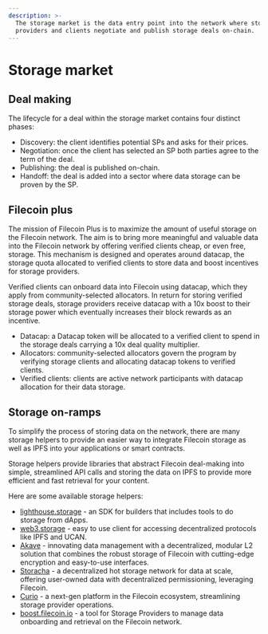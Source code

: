 ```yaml
---
description: >-
  The storage market is the data entry point into the network where storage
  providers and clients negotiate and publish storage deals on-chain.
---
```


# Storage market

## Deal making

The lifecycle for a deal within the storage market contains four distinct phases:

* Discovery: the client identifies potential SPs and asks for their prices.
* Negotiation: once the client has selected an SP both parties agree to the term of the deal.
* Publishing: the deal is published on-chain.
* Handoff: the deal is added into a sector where data storage can be proven by the SP.

## Filecoin plus

The mission of Filecoin Plus is to maximize the amount of useful storage on the Filecoin network. The aim is to bring more meaningful and valuable data into the Filecoin network by offering verified clients cheap, or even free, storage. This mechanism is designed and operates around datacap, the storage quota allocated to verified clients to store data and boost incentives for storage providers.

Verified clients can onboard data into Filecoin using datacap, which they apply from community-selected allocators. In return for storing verified storage deals, storage providers receive datacap with a 10x boost to their storage power which eventually increases their block rewards as an incentive.

* Datacap: a Datacap token will be allocated to a verified client to spend in the storage deals carrying a 10x deal quality multiplier.
* Allocators: community-selected allocators govern the program by verifying storage clients and allocating datacap tokens to verified clients.
* Verified clients: clients are active network participants with datacap allocation for their data storage.

## Storage on-ramps

To simplify the process of storing data on the network, there are many storage helpers to provide an easier way to integrate Filecoin storage as well as IPFS into your applications or smart contracts.

Storage helpers provide libraries that abstract Filecoin deal-making into simple, streamlined API calls and storing the data on IPFS to provide more efficient and fast retrieval for your content.

Here are some available storage helpers:

* [lighthouse.storage](https://www.lighthouse.storage/) - an SDK for builders that includes tools to do storage from dApps.
* [web3.storage](https://web3.storage/) - easy to use client for accessing decentralized protocols like IPFS and UCAN.
* [Akave](https://www.akave.ai/) - innovating data management with a decentralized, modular L2 solution that combines the robust storage of Filecoin with cutting-edge encryption and easy-to-use interfaces.
* [Storacha](https://storacha.network/) - a decentralized hot storage network for data at scale, offering user-owned data with decentralized permissioning, leveraging Filecoin.
* [Curio](https://curiostorage.org/) - a next-gen platform in the Filecoin ecosystem, streamlining storage provider operations.
* [boost.filecoin.io](https://boost.filecoin.io/) - a tool for Storage Providers to manage data onboarding and retrieval on the Filecoin network.
